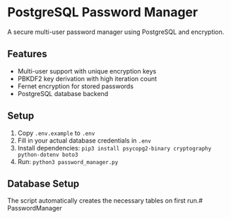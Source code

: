 # PostgreSQL Password Manager

A secure multi-user password manager using PostgreSQL and encryption.

## Features
- Multi-user support with unique encryption keys
- PBKDF2 key derivation with high iteration count
- Fernet encryption for stored passwords
- PostgreSQL database backend

## Setup
1. Copy `.env.example` to `.env`
2. Fill in your actual database credentials in `.env`
3. Install dependencies: `pip3 install psycopg2-binary cryptography python-dotenv boto3`
4. Run: `python3 password_manager.py`

## Database Setup
The script automatically creates the necessary tables on first run.# PasswordManager
